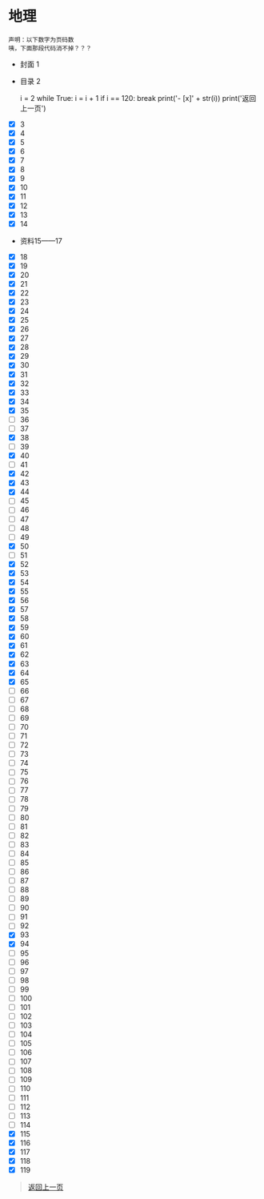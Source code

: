 # 地理

    声明：以下数字为页码数
    咦，下面那段代码消不掉？？？

- 封面 1
- 目录 2

    i = 2
    while True:
        i = i + 1
        if i == 120:
            break
        print('- [x]' + str(i))
    print('返回上一页')

- [x] 3
- [x] 4
- [x] 5
- [x] 6
- [x] 7
- [x] 8
- [x] 9
- [x] 10
- [x] 11
- [x] 12
- [x] 13
- [x] 14
- 资料15——17
- [x] 18
- [x] 19
- [x] 20
- [x] 21
- [x] 22
- [x] 23
- [x] 24
- [x] 25
- [x] 26
- [x] 27
- [x] 28
- [x] 29
- [x] 30
- [x] 31
- [x] 32
- [x] 33
- [x] 34
- [x] 35
- [ ] 36
- [ ] 37
- [x] 38
- [ ] 39
- [x] 40
- [ ] 41
- [x] 42
- [x] 43
- [x] 44
- [ ] 45
- [ ] 46
- [ ] 47
- [ ] 48
- [ ] 49
- [x] 50
- [ ] 51
- [x] 52
- [x] 53
- [x] 54
- [x] 55
- [x] 56
- [x] 57
- [x] 58
- [x] 59
- [x] 60
- [x] 61
- [x] 62
- [x] 63
- [x] 64
- [x] 65
- [ ] 66
- [ ] 67
- [ ] 68
- [ ] 69
- [ ] 70
- [ ] 71
- [ ] 72
- [ ] 73
- [ ] 74
- [ ] 75
- [ ] 76
- [ ] 77
- [ ] 78
- [ ] 79
- [ ] 80
- [ ] 81
- [ ] 82
- [ ] 83
- [ ] 84
- [ ] 85
- [ ] 86
- [ ] 87
- [ ] 88
- [ ] 89
- [ ] 90
- [ ] 91
- [ ] 92
- [x] 93
- [x] 94
- [ ] 95
- [ ] 96
- [ ] 97
- [ ] 98
- [ ] 99
- [ ] 100
- [ ] 101
- [ ] 102
- [ ] 103
- [ ] 104
- [ ] 105
- [ ] 106
- [ ] 107
- [ ] 108
- [ ] 109
- [ ] 110
- [ ] 111
- [ ] 112
- [ ] 113
- [ ] 114
- [x] 115
- [x] 116
- [x] 117
- [x] 118
- [x] 119
>[返回上一页](https://zhs141.github.io/homework/eight_han/index.html)
